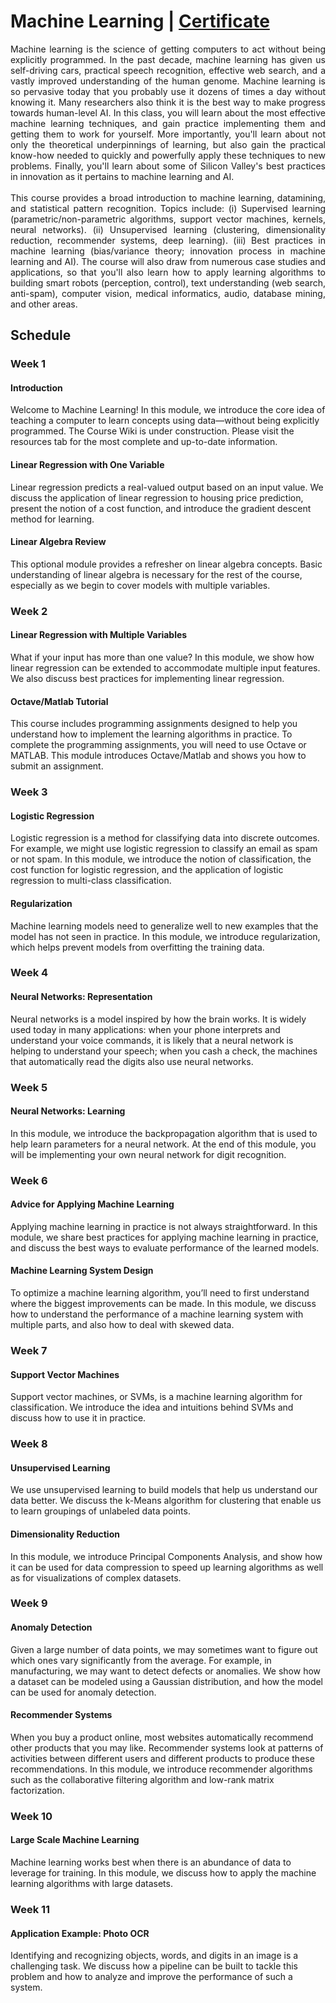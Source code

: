 # Machine Learning | [Certificate](https://www.coursera.org/account/accomplishments/certificate/YAFS7T86B7U6)

<div style="text-align: justify;">Machine learning is the science of getting computers to act without being explicitly programmed. In the past decade, machine learning has given us self-driving cars, practical speech recognition, effective web search, and a vastly improved understanding of the human genome. Machine learning is so pervasive today that you probably use it dozens of times a day without knowing it. Many researchers also think it is the best way to make progress towards human-level AI. In this class, you will learn about the most effective machine learning techniques, and gain practice implementing them and getting them to work for yourself. More importantly, you'll learn about not only the theoretical underpinnings of learning, but also gain the practical know-how needed to quickly and powerfully apply these techniques to new problems. Finally, you'll learn about some of Silicon Valley's best practices in innovation as it pertains to machine learning and AI.</div>

<br/>

<div style="text-align: justify;">This course provides a broad introduction to machine learning, datamining, and statistical pattern recognition. Topics include: (i) Supervised learning (parametric/non-parametric algorithms, support vector machines, kernels, neural networks). (ii) Unsupervised learning (clustering, dimensionality reduction, recommender systems, deep learning). (iii) Best practices in machine learning (bias/variance theory; innovation process in machine learning and AI). The course will also draw from numerous case studies and applications, so that you'll also learn how to apply learning algorithms to building smart robots (perception, control), text understanding (web search, anti-spam), computer vision, medical informatics, audio, database mining, and other areas.</div>

## Schedule

### Week 1

#### Introduction

Welcome to Machine Learning! In this module, we introduce the core idea of teaching a computer to learn concepts using data—without being explicitly programmed. The Course Wiki is under construction. Please visit the resources tab for the most complete and up-to-date information.

#### Linear Regression with One Variable

Linear regression predicts a real-valued output based on an input value. We discuss the application of linear regression to housing price prediction, present the notion of a cost function, and introduce the gradient descent method for learning.

#### Linear Algebra Review

This optional module provides a refresher on linear algebra concepts. Basic understanding of linear algebra is necessary for the rest of the course, especially as we begin to cover models with multiple variables.

### Week 2

#### Linear Regression with Multiple Variables

What if your input has more than one value? In this module, we show how linear regression can be extended to accommodate multiple input features. We also discuss best practices for implementing linear regression.

#### Octave/Matlab Tutorial

This course includes programming assignments designed to help you understand how to implement the learning algorithms in practice. To complete the programming assignments, you will need to use Octave or MATLAB. This module introduces Octave/Matlab and shows you how to submit an assignment.

### Week 3

#### Logistic Regression

Logistic regression is a method for classifying data into discrete outcomes. For example, we might use logistic regression to classify an email as spam or not spam. In this module, we introduce the notion of classification, the cost function for logistic regression, and the application of logistic regression to multi-class classification.

#### Regularization

Machine learning models need to generalize well to new examples that the model has not seen in practice. In this module, we introduce regularization, which helps prevent models from overfitting the training data.

### Week 4

#### Neural Networks: Representation

Neural networks is a model inspired by how the brain works. It is widely used today in many applications: when your phone interprets and understand your voice commands, it is likely that a neural network is helping to understand your speech; when you cash a check, the machines that automatically read the digits also use neural networks.

### Week 5

#### Neural Networks: Learning

In this module, we introduce the backpropagation algorithm that is used to help learn parameters for a neural network. At the end of this module, you will be implementing your own neural network for digit recognition.

### Week 6

#### Advice for Applying Machine Learning

Applying machine learning in practice is not always straightforward. In this module, we share best practices for applying machine learning in practice, and discuss the best ways to evaluate performance of the learned models.

#### Machine Learning System Design

To optimize a machine learning algorithm, you’ll need to first understand where the biggest improvements can be made. In this module, we discuss how to understand the performance of a machine learning system with multiple parts, and also how to deal with skewed data.

### Week 7

#### Support Vector Machines

Support vector machines, or SVMs, is a machine learning algorithm for classification. We introduce the idea and intuitions behind SVMs and discuss how to use it in practice.

### Week 8

#### Unsupervised Learning

We use unsupervised learning to build models that help us understand our data better. We discuss the k-Means algorithm for clustering that enable us to learn groupings of unlabeled data points.

#### Dimensionality Reduction

In this module, we introduce Principal Components Analysis, and show how it can be used for data compression to speed up learning algorithms as well as for visualizations of complex datasets.

### Week 9

#### Anomaly Detection

Given a large number of data points, we may sometimes want to figure out which ones vary significantly from the average. For example, in manufacturing, we may want to detect defects or anomalies. We show how a dataset can be modeled using a Gaussian distribution, and how the model can be used for anomaly detection.

#### Recommender Systems

When you buy a product online, most websites automatically recommend other products that you may like. Recommender systems look at patterns of activities between different users and different products to produce these recommendations. In this module, we introduce recommender algorithms such as the collaborative filtering algorithm and low-rank matrix factorization.

### Week 10

#### Large Scale Machine Learning

Machine learning works best when there is an abundance of data to leverage for training. In this module, we discuss how to apply the machine learning algorithms with large datasets.

### Week 11

#### Application Example: Photo OCR

Identifying and recognizing objects, words, and digits in an image is a challenging task. We discuss how a pipeline can be built to tackle this problem and how to analyze and improve the performance of such a system.

